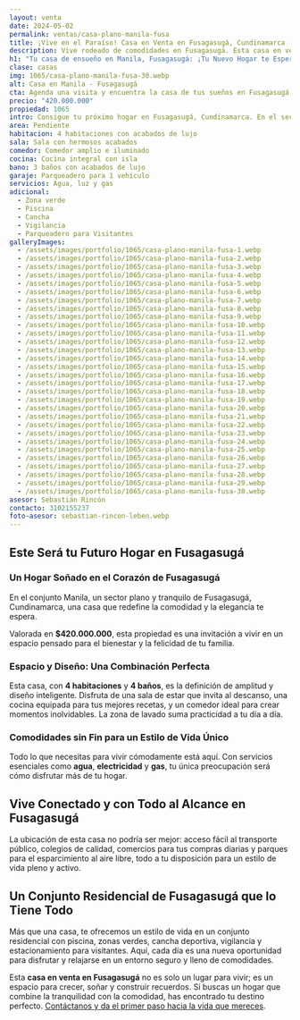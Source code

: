 ```yaml
---
layout: venta
date: 2024-05-02
permalink: ventas/casa-plano-manila-fusa
title: ¡Vive en el Paraíso! Casa en Venta en Fusagasugá, Cundinamarca
description: Vive rodeado de comodidades en Fusagasugá. Esta casa en venta en el sector de Manila es ideal para ti y tu familia. ¡No esperes más para empezar una nueva vida!
h1: "Tu casa de ensueño en Manila, Fusagasugá: ¡Tu Nuevo Hogar te Espera!"
clase: casas
img: 1065/casa-plano-manila-fusa-30.webp
alt: Casa en Manila - Fusagasugá
cta: Agenda una visita y encuentra la casa de tus sueños en Fusagasugá
precio: "420.000.000"
propiedad: 1065
intro: Consigue tu próximo hogar en Fusagasugá, Cundinamarca. En el sector de Manila, una propiedad espera por ti. ¡Explora sus encantos aquí!
area: Pendiente
habitacion: 4 habitaciones con acabados de lujo
sala: Sala con hermosos acabados
comedor: Comedor amplio e iluminado
cocina: Cocina integral con isla 
bano: 3 baños con acabados de lujo 
garaje: Parqueadero para 1 vehículo
servicios: Agua, luz y gas 
adicional:
  - Zona verde
  - Piscina
  - Cancha
  - Vigilancia 
  - Parqueadero para Visitantes
galleryImages:
  - /assets/images/portfolio/1065/casa-plano-manila-fusa-1.webp
  - /assets/images/portfolio/1065/casa-plano-manila-fusa-2.webp
  - /assets/images/portfolio/1065/casa-plano-manila-fusa-3.webp
  - /assets/images/portfolio/1065/casa-plano-manila-fusa-4.webp
  - /assets/images/portfolio/1065/casa-plano-manila-fusa-5.webp
  - /assets/images/portfolio/1065/casa-plano-manila-fusa-6.webp
  - /assets/images/portfolio/1065/casa-plano-manila-fusa-7.webp
  - /assets/images/portfolio/1065/casa-plano-manila-fusa-8.webp
  - /assets/images/portfolio/1065/casa-plano-manila-fusa-9.webp
  - /assets/images/portfolio/1065/casa-plano-manila-fusa-10.webp
  - /assets/images/portfolio/1065/casa-plano-manila-fusa-11.webp
  - /assets/images/portfolio/1065/casa-plano-manila-fusa-12.webp
  - /assets/images/portfolio/1065/casa-plano-manila-fusa-13.webp
  - /assets/images/portfolio/1065/casa-plano-manila-fusa-14.webp
  - /assets/images/portfolio/1065/casa-plano-manila-fusa-15.webp
  - /assets/images/portfolio/1065/casa-plano-manila-fusa-16.webp
  - /assets/images/portfolio/1065/casa-plano-manila-fusa-17.webp
  - /assets/images/portfolio/1065/casa-plano-manila-fusa-18.webp
  - /assets/images/portfolio/1065/casa-plano-manila-fusa-19.webp
  - /assets/images/portfolio/1065/casa-plano-manila-fusa-20.webp
  - /assets/images/portfolio/1065/casa-plano-manila-fusa-21.webp
  - /assets/images/portfolio/1065/casa-plano-manila-fusa-22.webp
  - /assets/images/portfolio/1065/casa-plano-manila-fusa-23.webp
  - /assets/images/portfolio/1065/casa-plano-manila-fusa-24.webp
  - /assets/images/portfolio/1065/casa-plano-manila-fusa-25.webp
  - /assets/images/portfolio/1065/casa-plano-manila-fusa-26.webp
  - /assets/images/portfolio/1065/casa-plano-manila-fusa-27.webp
  - /assets/images/portfolio/1065/casa-plano-manila-fusa-28.webp
  - /assets/images/portfolio/1065/casa-plano-manila-fusa-29.webp
  - /assets/images/portfolio/1065/casa-plano-manila-fusa-30.webp
asesor: Sebastián Rincón
contacto: 3102155237
foto-asesor: sebastian-rincon-leben.webp
---
```

## Este Será tu Futuro Hogar en Fusagasugá

### Un Hogar Soñado en el Corazón de Fusagasugá

En el conjunto Manila, un sector plano y tranquilo de Fusagasugá, Cundinamarca, una casa que redefine la comodidad y la elegancia te espera.

Valorada en **$420.000.000**, esta propiedad es una invitación a vivir en un espacio pensado para el bienestar y la felicidad de tu familia.

### Espacio y Diseño: Una Combinación Perfecta

Esta casa, con **4 habitaciones** y **4 baños**, es la definición de amplitud y diseño inteligente. Disfruta de una sala de estar que invita al descanso, una cocina equipada para tus mejores recetas, y un comedor ideal para crear momentos inolvidables. La zona de lavado suma practicidad a tu día a día.

### Comodidades sin Fin para un Estilo de Vida Único

Todo lo que necesitas para vivir cómodamente está aquí. Con servicios esenciales como **agua**, **electricidad** y **gas**, tu única preocupación será cómo disfrutar más de tu hogar.

## Vive Conectado y con Todo al Alcance en Fusagasugá

La ubicación de esta casa no podría ser mejor: acceso fácil al transporte público, colegios de calidad, comercios para tus compras diarias y parques para el esparcimiento al aire libre, todo a tu disposición para un estilo de vida pleno y activo.

## Un Conjunto Residencial de Fusagasugá que lo Tiene Todo

Más que una casa, te ofrecemos un estilo de vida en un conjunto residencial con piscina, zonas verdes, cancha deportiva, vigilancia y estacionamiento para visitantes. Aquí, cada día es una nueva oportunidad para disfrutar y relajarse en un entorno seguro y lleno de comodidades.

Esta **casa en venta en Fusagasugá** no es solo un lugar para vivir; es un espacio para crecer, soñar y construir recuerdos. Si buscas un hogar que combine la tranquilidad con la comodidad, has encontrado tu destino perfecto. [Contáctanos y da el primer paso hacia la vida que mereces](#asesor).